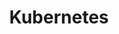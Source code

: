 ---
layout: tag-blog
title: Kubernetes
slug: k8s
category: devops
menu: false
order: 5
#header-img: '/img/k8s-logo.png'
---
